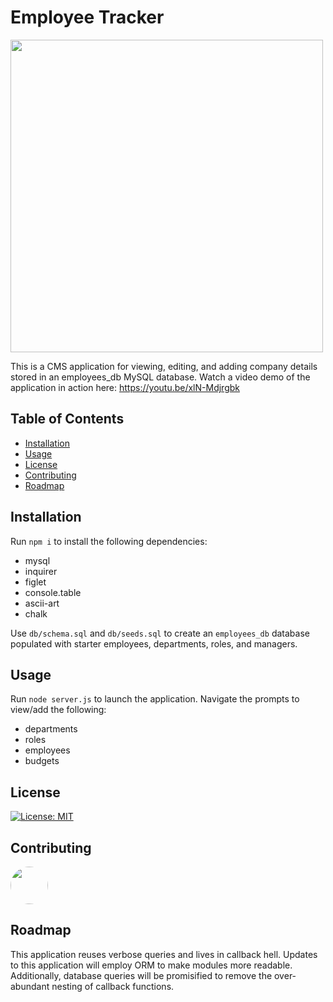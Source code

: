 # Employee Tracker
<img src="https://lh3.googleusercontent.com/-VT_wLmfuip2-jgOhL30hb5afgC_MwievnU-o85Gh3D32NOb-Vnj2ICHAnKqYnIqaYPG8kjB2KoWNcpcJMFgNV2UPS74qXoeN0dt-uSVM3KyXS-R6pf1-kC9CchTdjmBDn-ShtvY7bOuJwtlXIxEH8cUY74WXyxbJUiDehd_0tE8T02ywssBo-pBIuC5oZq3NTQ0EFEsO-9uhaRzGq306Le2DFt1oZvP66ayIMELRm6NYmiQlYjCY7n-ptNUpzkgjgQFZqLt-NQp5tmo4KL_c805sgD5CoivcFExflHCaxtSEPDPScUGBW93MlWWV1oOP-sPAYdyxnnl90_WjDEW_mjkINzKJKGPjXW0a71kkL4pkkfzR63Jv052DxzkoECQ2AwwJK7oDrBidRhNs79ycRI-G2RGii0J8S8oy5N4zPEDruLBPi4e3JDdaxOTeIhNQbg2q9eo0CqbnlPVcr8tDVrzv-9G5ZJCogidaCaG6FbSnDiZPPjsdR9yaFs3bushfluPakDpRj36JI9oGJRU91qyxCMqfl2tTqcKn4OoSZbgqvkFpqBDkBxyLow0BooTNEgoJLpNCUyQF-7c6k_fPfjymZTPglmtdkgIFpDzBw5LmO2ykpbBwozlA2-CAtdKm5Jbk_-laKiWOlho3HB9wWNtaP_cEvgU1KuRJEzBueSba932rHEFe0Lu-NjUbaovx2WxXMgeKJjvBg6XQ4--0GIgqYL3altXZS0nSEhWsltHEh-fjDQdTg=w489-h217-no" width="500px">

This is a CMS application for viewing, editing, and adding company details stored in an employees_db MySQL database. Watch a video demo of the application in action here:
https://youtu.be/xlN-Mdjrgbk 

## Table of Contents
* [Installation](#installation)
* [Usage](#usage)
* [License](#license)
* [Contributing](#contributing)
* [Roadmap](#roadmap)

## Installation
Run `npm i` to install the following dependencies:
* mysql
* inquirer
* figlet
* console.table
* ascii-art
* chalk

Use `db/schema.sql` and `db/seeds.sql` to create an `employees_db` database populated with starter employees, departments, roles, and managers.

## Usage
Run `node server.js` to launch the application. Navigate the prompts to view/add the following: 
* departments
* roles
* employees
* budgets 

## License
[![License: MIT](https://img.shields.io/badge/License-MIT-yellow.svg)](https://opensource.org/licenses/MIT)

## Contributing
[<img src="https://avatars.githubusercontent.com/u/16821657?" width="60px" style="border-radius:30px">](https://github.com/uxhawk)

## Roadmap
This application reuses verbose queries and lives in callback hell. Updates to this application will employ ORM to make modules more readable. Additionally, database queries will be promisified to remove the over-abundant nesting of callback functions.

